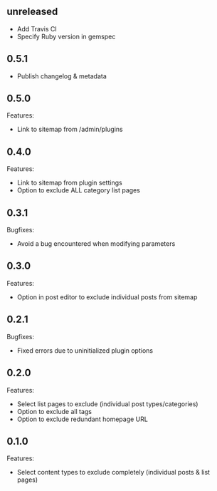 ## unreleased

- Add Travis CI
- Specify Ruby version in gemspec

## 0.5.1

- Publish changelog & metadata

## 0.5.0

Features:

- Link to sitemap from /admin/plugins

## 0.4.0

Features:

- Link to sitemap from plugin settings
- Option to exclude ALL category list pages

## 0.3.1

Bugfixes:

- Avoid a bug encountered when modifying parameters

## 0.3.0

Features:

- Option in post editor to exclude individual posts from sitemap

## 0.2.1

Bugfixes:

- Fixed errors due to uninitialized plugin options

## 0.2.0

Features:

- Select list pages to exclude (individual post types/categories)
- Option to exclude all tags
- Option to exclude redundant homepage URL

## 0.1.0

Features:

- Select content types to exclude completely (individual posts & list pages)
